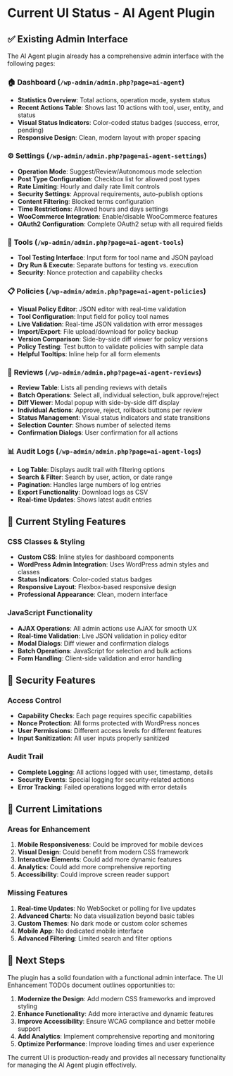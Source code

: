 # Current UI Status - AI Agent Plugin

## ✅ **Existing Admin Interface**

The AI Agent plugin already has a comprehensive admin interface with the following pages:

### 🏠 **Dashboard** (`/wp-admin/admin.php?page=ai-agent`)
- **Statistics Overview**: Total actions, operation mode, system status
- **Recent Actions Table**: Shows last 10 actions with tool, user, entity, and status
- **Visual Status Indicators**: Color-coded status badges (success, error, pending)
- **Responsive Design**: Clean, modern layout with proper spacing

### ⚙️ **Settings** (`/wp-admin/admin.php?page=ai-agent-settings`)
- **Operation Mode**: Suggest/Review/Autonomous mode selection
- **Post Type Configuration**: Checkbox list for allowed post types
- **Rate Limiting**: Hourly and daily rate limit controls
- **Security Settings**: Approval requirements, auto-publish options
- **Content Filtering**: Blocked terms configuration
- **Time Restrictions**: Allowed hours and days settings
- **WooCommerce Integration**: Enable/disable WooCommerce features
- **OAuth2 Configuration**: Complete OAuth2 setup with all required fields

### 🔧 **Tools** (`/wp-admin/admin.php?page=ai-agent-tools`)
- **Tool Testing Interface**: Input form for tool name and JSON payload
- **Dry Run & Execute**: Separate buttons for testing vs. execution
- **Security**: Nonce protection and capability checks

### 📋 **Policies** (`/wp-admin/admin.php?page=ai-agent-policies`)
- **Visual Policy Editor**: JSON editor with real-time validation
- **Tool Configuration**: Input field for policy tool names
- **Live Validation**: Real-time JSON validation with error messages
- **Import/Export**: File upload/download for policy backup
- **Version Comparison**: Side-by-side diff viewer for policy versions
- **Policy Testing**: Test button to validate policies with sample data
- **Helpful Tooltips**: Inline help for all form elements

### 👥 **Reviews** (`/wp-admin/admin.php?page=ai-agent-reviews`)
- **Review Table**: Lists all pending reviews with details
- **Batch Operations**: Select all, individual selection, bulk approve/reject
- **Diff Viewer**: Modal popup with side-by-side diff display
- **Individual Actions**: Approve, reject, rollback buttons per review
- **Status Management**: Visual status indicators and state transitions
- **Selection Counter**: Shows number of selected items
- **Confirmation Dialogs**: User confirmation for all actions

### 📊 **Audit Logs** (`/wp-admin/admin.php?page=ai-agent-logs`)
- **Log Table**: Displays audit trail with filtering options
- **Search & Filter**: Search by user, action, or date range
- **Pagination**: Handles large numbers of log entries
- **Export Functionality**: Download logs as CSV
- **Real-time Updates**: Shows latest audit entries

## 🎨 **Current Styling Features**

### CSS Classes & Styling
- **Custom CSS**: Inline styles for dashboard components
- **WordPress Admin Integration**: Uses WordPress admin styles and classes
- **Status Indicators**: Color-coded status badges
- **Responsive Layout**: Flexbox-based responsive design
- **Professional Appearance**: Clean, modern interface

### JavaScript Functionality
- **AJAX Operations**: All admin actions use AJAX for smooth UX
- **Real-time Validation**: Live JSON validation in policy editor
- **Modal Dialogs**: Diff viewer and confirmation dialogs
- **Batch Operations**: JavaScript for selection and bulk actions
- **Form Handling**: Client-side validation and error handling

## 🔐 **Security Features**

### Access Control
- **Capability Checks**: Each page requires specific capabilities
- **Nonce Protection**: All forms protected with WordPress nonces
- **User Permissions**: Different access levels for different features
- **Input Sanitization**: All user inputs properly sanitized

### Audit Trail
- **Complete Logging**: All actions logged with user, timestamp, details
- **Security Events**: Special logging for security-related actions
- **Error Tracking**: Failed operations logged with error details

## 📱 **Current Limitations**

### Areas for Enhancement
1. **Mobile Responsiveness**: Could be improved for mobile devices
2. **Visual Design**: Could benefit from modern CSS framework
3. **Interactive Elements**: Could add more dynamic features
4. **Analytics**: Could add more comprehensive reporting
5. **Accessibility**: Could improve screen reader support

### Missing Features
1. **Real-time Updates**: No WebSocket or polling for live updates
2. **Advanced Charts**: No data visualization beyond basic tables
3. **Custom Themes**: No dark mode or custom color schemes
4. **Mobile App**: No dedicated mobile interface
5. **Advanced Filtering**: Limited search and filter options

## 🚀 **Next Steps**

The plugin has a solid foundation with a functional admin interface. The UI Enhancement TODOs document outlines opportunities to:

1. **Modernize the Design**: Add modern CSS frameworks and improved styling
2. **Enhance Functionality**: Add more interactive and dynamic features
3. **Improve Accessibility**: Ensure WCAG compliance and better mobile support
4. **Add Analytics**: Implement comprehensive reporting and monitoring
5. **Optimize Performance**: Improve loading times and user experience

The current UI is production-ready and provides all necessary functionality for managing the AI Agent plugin effectively.
